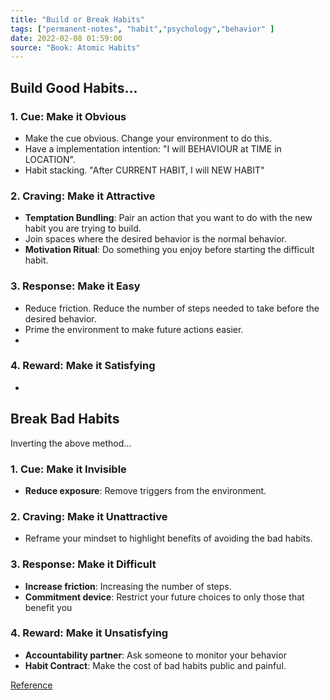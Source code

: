 ```yaml
---
title: "Build or Break Habits"
tags: ["permanent-notes", "habit","psychology","behavior" ]
date: 2022-02-08 01:59:00
source: "Book: Atomic Habits"
---
```


## Build Good Habits...

### 1. Cue: Make it Obvious

- Make the cue obvious. Change your environment to do this.
- Have a implementation intention: "I will BEHAVIOUR at TIME in LOCATION".
- Habit stacking. "After CURRENT HABIT, I will NEW HABIT"

### 2. Craving: Make it Attractive

- **Temptation Bundling**: Pair an action that you want to do with the new habit you are trying to build.
- Join spaces where the desired behavior is the normal behavior.
- **Motivation Ritual**: Do something you enjoy before starting the difficult habit.

### 3. Response: Make it Easy

- Reduce friction. Reduce the number of steps needed to take before the desired behavior.
- Prime the environment to make future actions easier.
- 

### 4. Reward: Make it Satisfying

- 

## Break Bad Habits

Inverting the above method...

### 1. Cue: Make it Invisible

- **Reduce exposure**: Remove triggers from the environment.

### 2. Craving: Make it Unattractive

- Reframe your mindset to highlight benefits of avoiding the bad habits.

### 3. Response: Make it Difficult

- **Increase friction**: Increasing the number of steps.
- **Commitment device**: Restrict your future choices to only those that benefit you

### 4. Reward: Make it Unsatisfying

- **Accountability partner**: Ask someone to monitor your behavior
- **Habit Contract**: Make the cost of bad habits public and painful.

[Reference](https://s3.amazonaws.com/jamesclear/Atomic+Habits/Habits+Cheat+Sheet.pdf)
